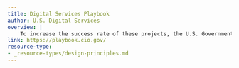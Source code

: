 ```yaml
---
title: Digital Services Playbook
author: U.S. Digital Services
overview: |
    To increase the success rate of these projects, the U.S. Government needs a new approach. We created a playbook of 13 key “plays” drawn from successful best practices from the private sector and government that, if followed together, will help government build effective digital services.
link: https://playbook.cio.gov/
resource-type:
- _resource-types/design-principles.md
---
```

